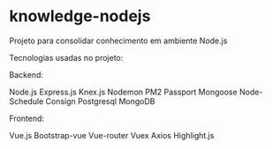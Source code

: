 # knowledge-nodejs

Projeto para consolidar conhecimento em ambiente Node.js

Tecnologias usadas no projeto:

Backend:

Node.js
Express.js
Knex.js
Nodemon
PM2
Passport
Mongoose
Node-Schedule
Consign
Postgresql
MongoDB

Frontend:

Vue.js
Bootstrap-vue
Vue-router
Vuex
Axios
Highlight.js

